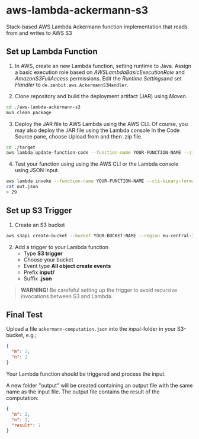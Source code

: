 # aws-lambda-ackermann-s3
Stack-based AWS Lambda Ackermann function implementation that reads from and writes to AWS S3

## Set up Lambda Function 

1. In AWS, create an new Lambda function, setting runtime to Java. Assign a basic execution role based on *AWSLambdaBasicExecutionRole* and *AmazonS3FullAccess* permissions. Edit the *Runtime Settings*and set *Handler* to `de.zenbit.aws.AckermannS3Handler`. 

2. Clone repository and build the deployment artifact (JAR) using *Maven*.

```bash
cd ./aws-lambda-ackermann-s3
mvn clean package
```

3. Deploy the JAR file to AWS Lambda using the AWS CLI. Of course, you may also deploy the JAR file using the Lambda console In the Code Source pane, choose Upload from and then .zip file.

```bash
cd ./target
aws lambda update-function-code --function-name YOUR-FUNCTION-NAME --zip-file fileb://aws-lambda-ackermann-s3-0.0.1-SNAPSHOT.jar
```

4. Test your function using using the AWS CLI or the Lambda console using JSON input.

```bash
aws lambda invoke --function-name YOUR-FUNCTION-NAME --cli-binary-format raw-in-base64-out --payload '{"m":3,"n":2}' out.json
cat out.json
> 29
```

## Set up S3 Trigger

1. Create an S3 bucket

```bash
aws s3api create-bucket --bucket YOUR-BUCKET-NAME --region eu-central-1 --create-bucket-configuration LocationConstraint=eu-central-1
```

2. Add a trigger to your Lambda function
    * Type **S3 trigger**
    * Choose your bucket
    * Event type **All object create events**
    * Prefix **input/**
    * Suffix **.json**

> **WARNING!**
> Be carefeful setting up the trigger to avoid recursive invocations between S3 and Lambda.
>

## Final Test

Upload a file `ackermann-computation.json` into the *input*-folder in your S3-bucket, e.g.;

```json
{
  "m": 2,
  "n": 2
}
```

Your Lambda function should be triggered and process the input.

A new folder "output" will be created containing an output file with the same name as the input file. The output file contains the result of the computation:

```json
{
  "m": 2,
  "n": 2,
  "result": 7
}
```
